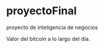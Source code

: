 # proyectoFinal
proyecto de inteligencia de negocios 
<!DOCTYPE html>
<html>
<body>

<p>Valor del bitcoin a lo largo del dia.</p>

<p id="question"></p>
<p id="demo"></p>

<script>

var rand, x, i, myObj,c,c1,c2;
myObj={"numero":[0,0,0,0,0,0]};

for(i=0; i< myObj.numero.length; i++)
{
rand = Math.floor(Math.random()*130000);
x =rand+50000;
myObj.numero[i]=x;

var text ='{"vende":"function(){x=c;if(c<c2){c1+1;if(c1==4){<p>vende </p>}}c2=c;c=0;"}'
var obj = JSON.parse(text);
}

for (i in myObj.numero) {
    x +="<br>"+ myObj.numero[i] + "<br>";
}
document.getElementById("question").innerHTML = x;
obj.vende = eval("(" + obj.vende + ")");
document.getElementById("demo").innerHTML = obj.vende();  

</script>

</body>
</html>
